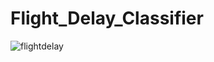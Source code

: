 # Flight_Delay_Classifier
![flightdelay](https://github.com/abhiramdesai17/flight-delay-classifier/assets/114446454/7b7146ab-62b3-4099-8008-389c119da840)
